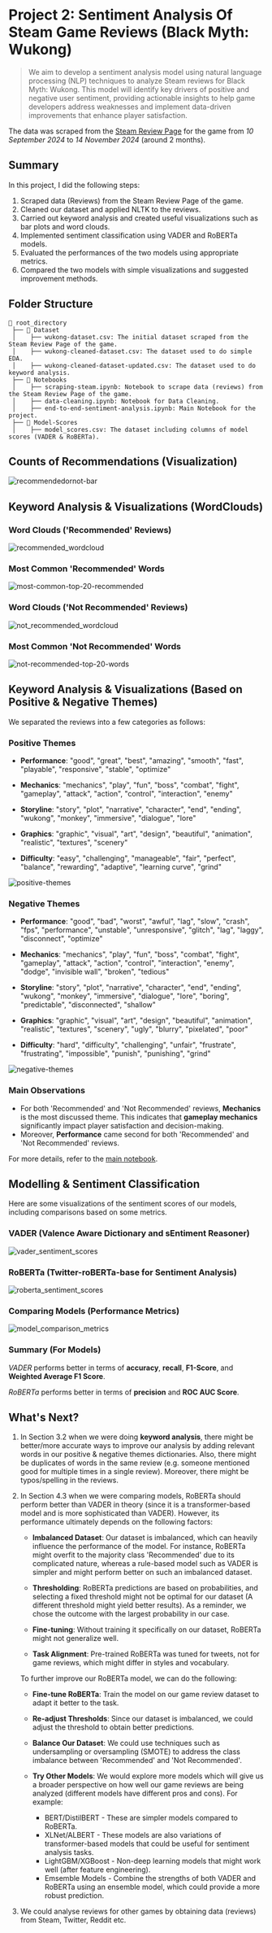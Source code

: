 # Project 2: Sentiment Analysis Of Steam Game Reviews (Black Myth: Wukong)
  > We aim to develop a sentiment analysis model using natural language processing (NLP) techniques to analyze Steam reviews for Black Myth: Wukong. This model will identify key drivers of positive and negative user sentiment, providing actionable insights to help game developers address weaknesses and implement data-driven improvements that enhance player satisfaction.

The data was scraped from the [Steam Review Page](https://steamcommunity.com/app/2358720/reviews/) for the game from *10 September 2024* to *14 November 2024* (around 2 months).


## Summary
In this project, I did the following steps:

1. Scraped data (Reviews) from the Steam Review Page of the game.
2. Cleaned our dataset and applied NLTK to the reviews.
3. Carried out keyword analysis and created useful visualizations such as bar plots and word clouds.
4. Implemented sentiment classification using VADER and RoBERTa models.
5. Evaluated the performances of the two models using appropriate metrics.
6. Compared the two models with simple visualizations and suggested improvement methods. 


## Folder Structure
```
📂 root_directory  
 ├── 📂 Dataset  
 │    ├── wukong-dataset.csv: The initial dataset scraped from the Steam Review Page of the game.  
 │    ├── wukong-cleaned-dataset.csv: The dataset used to do simple EDA.
 │    ├── wukong-cleaned-dataset-updated.csv: The dataset used to do keyword analysis.
 ├── 📂 Notebooks  
 │    ├── scraping-steam.ipynb: Notebook to scrape data (reviews) from the Steam Review Page of the game.
 │    ├── data-cleaning.ipynb: Notebook for Data Cleaning.
 │    ├── end-to-end-sentiment-analysis.ipynb: Main Notebook for the project.
 ├── 📂 Model-Scores 
 │    ├── model_scores.csv: The dataset including columns of model scores (VADER & RoBERTa).
```


## Counts of Recommendations (Visualization)
![recommendedornot-bar](https://github.com/user-attachments/assets/58bfda5f-34e5-44ef-8d6f-cbe0ee51e19c)


## Keyword Analysis & Visualizations (WordClouds)

### Word Clouds ('Recommended' Reviews)
![recommended_wordcloud](https://github.com/user-attachments/assets/afc9ec06-c516-4275-ae9a-2ad3fcd91289)

### Most Common 'Recommended' Words
![most-common-top-20-recommended](https://github.com/user-attachments/assets/080fd7bb-4281-42c2-a2bf-f362bf38b888)

### Word Clouds ('Not Recommended' Reviews)
![not_recommended_wordcloud](https://github.com/user-attachments/assets/b6b0cc75-8f68-4244-850c-36de7d394b01)

### Most Common 'Not Recommended' Words
![not-recommended-top-20-words](https://github.com/user-attachments/assets/b1f3a3a7-3b84-49b3-8aab-e6679c308685)


## Keyword Analysis & Visualizations (Based on Positive & Negative Themes)
We separated the reviews into a few categories as follows:

### Positive Themes
* **Performance**: "good", "great", "best", "amazing", "smooth", "fast", "playable", "responsive", "stable", "optimize"

* **Mechanics**: "mechanics", "play", "fun", "boss", "combat", "fight", "gameplay", "attack", "action", "control", "interaction", "enemy"

* **Storyline**: "story", "plot", "narrative", "character", "end", "ending", "wukong", "monkey", "immersive", "dialogue", "lore"

* **Graphics**: "graphic", "visual", "art", "design", "beautiful", "animation", "realistic", "textures", "scenery"

* **Difficulty**: "easy", "challenging", "manageable", "fair", "perfect", "balance", "rewarding", "adaptive", "learning curve", "grind"

![positive-themes](https://github.com/user-attachments/assets/bddd6f9c-6c0f-4738-a968-66780a303d2b)


### Negative Themes
* **Performance**: "good", "bad", "worst", "awful", "lag", "slow", "crash", "fps", "performance", "unstable", "unresponsive", "glitch", "lag", "laggy", "disconnect", "optimize"

* **Mechanics**: "mechanics", "play", "fun", "boss", "combat", "fight", "gameplay", "attack", "action", "control", "interaction", "enemy", "dodge", "invisible wall", "broken", "tedious"

* **Storyline**: "story", "plot", "narrative", "character", "end", "ending", "wukong", "monkey", "immersive", "dialogue", "lore", "boring", "predictable", "disconnected", "shallow"

* **Graphics**: "graphic", "visual", "art", "design", "beautiful", "animation", "realistic", "textures", "scenery", "ugly", "blurry", "pixelated", "poor"

* **Difficulty**: "hard", "difficulty", "challenging", "unfair", "frustrate", "frustrating", "impossible", "punish", "punishing", "grind"

![negative-themes](https://github.com/user-attachments/assets/529175c0-81ef-4d07-a3cb-f47215643ca2)


### Main Observations

* For both 'Recommended' and 'Not Recommended' reviews, **Mechanics** is the most discussed theme. This indicates that **gameplay mechanics** significantly impact player satisfaction and decision-making.
* Moreover, **Performance** came second for both 'Recommended' and 'Not Recommended' reviews. 
  
For more details, refer to the [main notebook](Notebooks/end-to-end-sentiment-analysis.ipynb).


## Modelling & Sentiment Classification
Here are some visualizations of the sentiment scores of our models, including comparisons based on some metrics.

### VADER (Valence Aware Dictionary and sEntiment Reasoner)
![vader_sentiment_scores](https://github.com/user-attachments/assets/2015d681-6280-4769-a395-854bbde62a27)

### RoBERTa (Twitter-roBERTa-base for Sentiment Analysis)
![roberta_sentiment_scores](https://github.com/user-attachments/assets/3837a1a8-678d-407b-9877-fba7ef88dc9f)

### Comparing Models (Performance Metrics)
![model_comparison_metrics](https://github.com/user-attachments/assets/42699a11-0b77-4a95-bf73-ea11d0b0d5e3)

### Summary (For Models)

*VADER* performs better in terms of **accuracy**, **recall**, **F1-Score**, and **Weighted Average F1 Score**.

*RoBERTa* performs better in terms of **precision** and **ROC AUC Score**.


## What's Next?
1. In Section 3.2 when we were doing **keyword analysis**, there might be better/more accurate ways to improve our analysis by adding relevant words in our positive & negative themes dictionaries. Also, there might be duplicates of words in the same review (e.g. someone mentioned good for multiple times in a single review). Moreover, there might be typos/spelling in the reviews.
   
2. In Section 4.3 when we were comparing models, RoBERTa should perform better than VADER in theory (since it is a transformer-based model and is more sophisticated than VADER). However, its performance ultimately depends on the following factors:

    * **Imbalanced Dataset**: Our dataset is imbalanced, which can heavily influence the performance of the model. For instance, RoBERTa might overfit to the majority class 'Recommended' due to its complicated nature, whereas a rule-based model such as VADER is simpler and might perform better on such an imbalanced dataset.
      
    * **Thresholding**: RoBERTa predictions are based on probabilities, and selecting a fixed threshold might not be optimal for our dataset (A different threshold might yield better results). As a reminder, we chose the outcome with the largest probability in our case.
   
    * **Fine-tuning**: Without training it specifically on our dataset, RoBERTa might not generalize well.
      
    * **Task Alignment**: Pre-trained RoBERTa was tuned for tweets, not for game reviews, which might differ in styles and vocabulary.

    To further improve our RoBERTa model, we can do the following:
   
    * **Fine-tune RoBERTa**: Train the model on our game review dataset to adapt it better to the task.
  
    * **Re-adjust Thresholds**: Since our dataset is imbalanced, we could adjust the threshold to obtain better predictions.
  
    * **Balance Our Dataset**: We could use techniques such as undersampling or oversampling (SMOTE) to address the class imbalance between 'Recommended' and 'Not Recommended'.
  
    * **Try Other Models**: We would explore more models which will give us a broader perspective on how well our game reviews are being analyzed (different models have different pros and cons). For example:
        * BERT/DistilBERT - These are simpler models compared to RoBERTa.
        * XLNet/ALBERT - These models are also variations of transformer-based models that could be useful for sentiment analysis tasks.
        * LightGBM/XGBoost - Non-deep learning models that might work well (after feature engineering).
        * Emsemble Models - Combine the strengths of both VADER and RoBERTa using an ensemble model, which could provide a more robust prediction.

3. We could analyse reviews for other games by obtaining data (reviews) from Steam, Twitter, Reddit etc.

